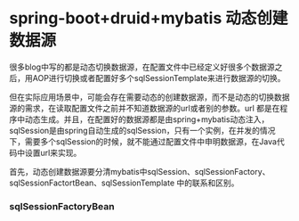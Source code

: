 # spring-boot+druid+mybatis 动态创建数据源

很多blog中写的都是动态切换数据源，在配置文件中已经定义好很多个数据源之后，用AOP进行切换或者配置好多个sqlSessionTemplate来进行数据源的切换。

但在实际应用场景中，可能会存在需要动态的创建数据源，而不是动态的切换数据源的需求，在读取配置文件之前并不知道数据源的url或者别的参数。url 都是在程序中动态生成。并且，在配置好的数据源都是由spring+mybatis动态注入，sqlSession是由spring自动生成的sqlSession，只有一个实例，在并发的情况下，需要多个sqlSession的时候，就不能通过配置文件中申明数据源，在Java代码中设置url来实现。

首先，动态创建数据源要分清mybatis中sqlSession、sqlSessionFactory、sqlSessionFactortBean、sqlSessionTemplate 中的联系和区别。

### sqlSessionFactoryBean

